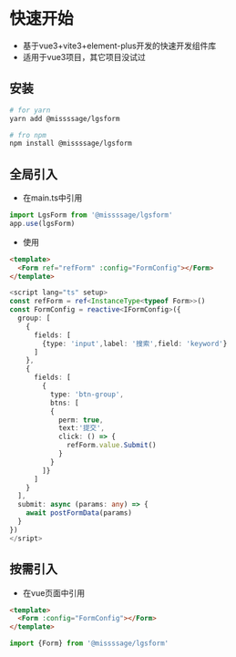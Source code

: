 # 快速开始

- 基于vue3+vite3+element-plus开发的快速开发组件库
- 适用于vue3项目，其它项目没试过

## 安装

```sh
# for yarn
yarn add @missssage/lgsform

# fro npm
npm install @missssage/lgsform
```

## 全局引入

- 在main.ts中引用

```ts
import LgsForm from '@missssage/lgsform'
app.use(lgsForm)
```

- 使用

```html
<template>
  <Form ref="refForm" :config="FormConfig"></Form>
</template>
```

```ts
<script lang="ts" setup>
const refForm = ref<InstanceType<typeof Form>>()
const FormConfig = reactive<IFormConfig>({
  group: [
    {
      fields: [
        {type: 'input',label: '搜索',field: 'keyword'}
      ]
    },
    {
      fields: [
        {
          type: 'btn-group',
          btns: [
          {
            perm: true,
            text:'提交',
            click: () => {
              refForm.value.Submit()
            }
          }
        ]}
      ]
    }
  ],
  submit: async (params: any) => {
    await postFormData(params)
  }
})
</sript>
```

## 按需引入

- 在vue页面中引用

```html
<template>
  <Form :config="FormConfig"></Form>
</template>
```
```ts
import {Form} from '@missssage/lgsform'

```